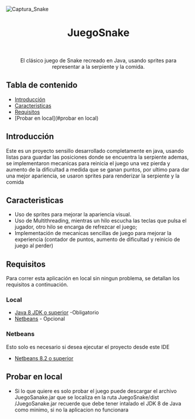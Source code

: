 
![Captura_Snake](https://user-images.githubusercontent.com/61944340/125387373-69ba0c00-e363-11eb-9a85-76dec99965f4.png)


<h1 align="center">JuegoSnake</h1> <br>

<p align="center">
  El clásico juego de Snake recreado en Java, usando sprites para representar a la serpiente y la comida.
</p>


## Tabla de contenido

- [Introducción](#introducción)
- [Caracteristicas](#caracteristicas)
- [Requisitos](#requisitos)
- [Probar en local](#probar en local)


## Introducción

Este es un proyecto sensillo desarrollado completamente en java, usando listas para guardar las posiciones donde se encuentra la serpiente
ademas, se implementaron mecanicas para reinicia el juego una vez pierda y aumento de la dificultad a medida que se ganan puntos, por ultimo
para dar una mejor apariencia, se usaron sprites para renderizar la serpiente y la comida 

## Caracteristicas

* Uso de sprites para mejorar la apariencia visual.
* Uso de Multithreading, mientras un hilo escucha las teclas que pulsa el jugador, otro hilo se encarga de refrezcar el juego;
* Implementación de mecanicas sencillas de juego para mejorar la experiencia (contador de puntos, aumento de dificultad y reinicio de juego al perder)


## Requisitos
Para correr esta aplicación en local sin ningun problema, se detallan los requisitos a continuación.


### Local
* [Java 8 JDK o superior](http://www.oracle.com/technetwork/java/javase/downloads/jdk8-downloads-2133151.html) -Obligatorio
* [Netbeans](https://www.oracle.com/technetwork/java/javase/downloads/jdk-netbeans-jsp-3413139-esa.html) - Opcional


### Netbeans
Esto solo es necesario si desea ejecutar el proyecto desde este IDE
* [Netbeans 8.2 o superior](https://www.oracle.com/technetwork/java/javase/downloads/jdk-netbeans-jsp-3413139-esa.html)


## Probar en local

* Si lo que quiere es solo probar el juego puede descargar el archivo JuegoSanake.jar que se localiza en la ruta JuegoSnake/dist
/JuegoSanake.jar recuerde que debe tener intalado el JDK 8 de Java como minimo, si no la aplicacion no funcionara
